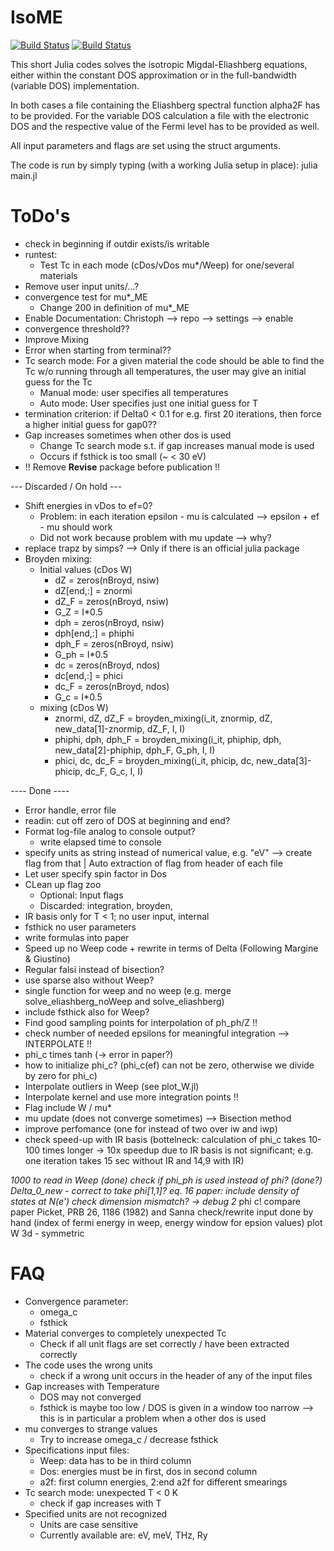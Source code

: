 # IsoME

[![Build Status](https://github.com/cheil/IsoME.jl/actions/workflows/CI.yml/badge.svg?branch=main)](https://github.com/cheil/IsoME.jl/actions/workflows/CI.yml?query=branch%3Amain)
[![Build Status](https://ci.appveyor.com/api/projects/status/github/cheil/IsoME.jl?svg=true)](https://ci.appveyor.com/project/cheil/IsoME-jl)


This short Julia codes solves the isotropic Migdal-Eliashberg equations, either within the constant DOS approximation or in the full-bandwidth (variable DOS) implementation. 

In both cases a file containing the Eliashberg spectral function alpha2F has to be provided.
For the variable DOS calculation a file with the electronic DOS and the respective value of the Fermi level has to be provided as well.

All input parameters and flags are set using the struct arguments.

The code is run by simply typing (with a working Julia setup in place):
julia main.jl


# ToDo's
- check in beginning if outdir exists/is writable
- runtest: 
    * Test Tc in each mode (cDos/vDos mu*/Weep) for one/several materials
- Remove user input units/...?
- convergence test for mu*_ME
    * Change 200 in definition of mu*_ME
- Enable Documentation: Christoph --> repo --> settings --> enable
- convergence threshold??
- Improve Mixing
- Error when starting from terminal??
- Tc search mode: For a given material the code should be able to find the Tc w/o running through all temperatures, the user may give an initial guess for the Tc
    * Manual mode: user specifies all temperatures 
    * Auto mode:   User specifies just one initial guess for T
- termination criterion: if Delta0 < 0.1 for e.g. first 20 iterations, then force a higher initial guess for gap0??
- Gap increases sometimes when other dos is used
    * Change Tc search mode s.t. if gap increases manual mode is used
    * Occurs if fsthick is too small (~ < 30 eV)
- !! Remove **Revise** package before publication !!


--- Discarded / On hold ---
- Shift energies in vDos to ef=0?
    * Problem: in each iteration epsilon - mu is calculated --> epsilon + ef - mu should work
    * Did not work because problem with mu update --> why?
- replace trapz by simps? --> Only if there is an official julia package 
- Broyden mixing:
    * Initial values  (cDos W)                
        + dZ = zeros(nBroyd, nsiw)
        + dZ[end,:] = znormi
        + dZ_F = zeros(nBroyd, nsiw)
        + G_Z = I*0.5
        + dph = zeros(nBroyd, nsiw)
        + dph[end,:] = phiphi
        + dph_F = zeros(nBroyd, nsiw)
        + G_ph = I*0.5
        + dc = zeros(nBroyd, ndos)
        + dc[end,:] = phici
        + dc_F = zeros(nBroyd, ndos)
        + G_c = I*0.5 
    * mixing  (cDos W) 
        + znormi, dZ, dZ_F = broyden_mixing(i_it, znormip, dZ, new_data[1]-znormip, dZ_F, I, I)
        + phiphi, dph, dph_F = broyden_mixing(i_it, phiphip, dph, new_data[2]-phiphip, dph_F, G_ph, I, I)
        + phici, dc, dc_F = broyden_mixing(i_it, phicip, dc, new_data[3]-phicip, dc_F, G_c, I, I)



---- Done ----
- Error handle, error file
- readin: cut off zero of DOS at beginning and end?
- Format log-file analog to console output?
    * write elapsed time to console
- specify units as string instead of numerical value, e.g. "eV" --> create flag from that | Auto extraction of flag from header of each file
- Let user specify spin factor in Dos
- CLean up flag zoo
    * Optional: Input flags
    * Discarded: integration, broyden, 
- IR basis only for T < 1; no user input, internal
- fsthick no user parameters
- write formulas into paper
- Speed up no Weep code + rewrite in terms of Delta (Following Margine & Giustino)
- Regular falsi instead of bisection?
- use sparse also without Weep?
- single function for weep and no weep (e.g. merge solve_eliashberg_noWeep and solve_eliashberg)
- include fsthick also for Weep? 
- Find good sampling points for interpolation of ph_ph/Z !!
- check number of needed epsilons for meaningful integration --> INTERPOLATE !!
- phi_c times tanh (-> error in paper?)
- how to initialize phi_c? (phi_c(ef) can not be zero, otherwise we divide by zero for phi_c)
- Interpolate outliers in Weep (see plot_W.jl)
- Interpolate kernel and use more integration points !!
- Flag include W / mu* 
- mu update (does not converge sometimes) --> Bisection method
- improve perfomance (one for instead of two over iw and iwp) 
- check speed-up with IR basis (bottelneck: calculation of phi_c takes 10-100 times longer -> 10x speedup due to IR basis is not significant; e.g. one iteration takes 15 sec without IR and 14,9 with IR)

*1000 to read in Weep (done)
check if phi_ph is used instead of phi? (done?)
Delta_0_new - correct to take phi[1,1]?
eq. 16 paper: include density of states at N(e')
check dimension mismatch? -> debug
2* phi c! compare paper Picket, PRB 26, 1186 (1982) and Sanna
check/rewrite input done by hand (index of fermi energy in weep, energy window for epsion values)
plot W 3d - symmetric

# FAQ
- Convergence parameter:
    * omega_c
    * fsthick
- Material converges to completely unexpected Tc
    * Check if all unit flags are set correctly / have been extracted correctly 
- The code uses the wrong units
    * check if a wrong unit occurs in the header of any of the input files 
- Gap increases with Temperature
    * DOS may not converged 
    * fsthick is maybe too low / DOS is given in a window too narrow --> this is in particular a problem when a other dos is used 
- mu converges to strange values
    * Try to increase omega_c / decrease fsthick
- Specifications input files:
    * Weep: data has to be in third column
    * Dos: energies must be in first, dos in second column
    * a2f: first column energies, 2:end a2f for different smearings
- Tc search mode: unexpected T < 0 K
    * check if gap increases with T
- Specified units are not recognized
    * Units are case sensitive
    * Currently available are: eV, meV, THz, Ry

